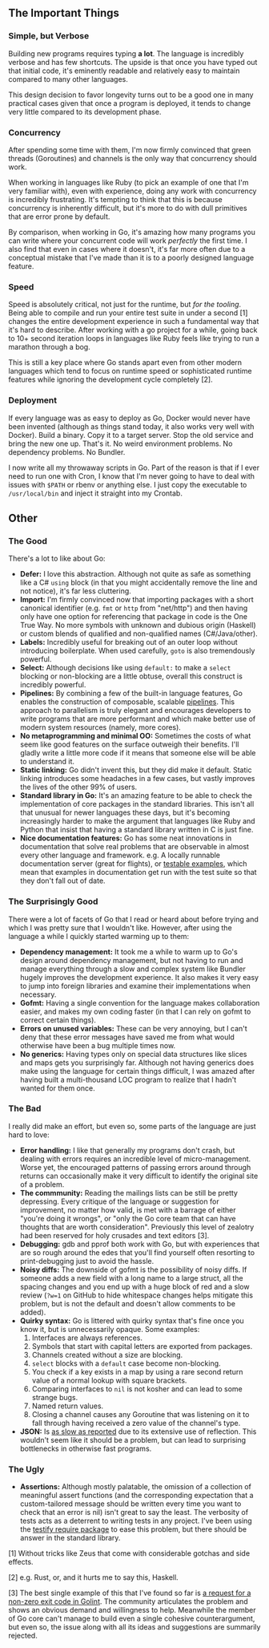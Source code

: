 ## The Important Things

### Simple, but Verbose

Building new programs requires typing **a lot**. The language is incredibly
verbose and has few shortcuts. The upside is that once you have typed out
that initial code, it's eminently readable and relatively easy to maintain
compared to many other languages.

This design decision to favor longevity turns out to be a good one in many
practical cases given that once a program is deployed, it tends to change very
little compared to its development phase.

### Concurrency

After spending some time with them, I'm now firmly convinced that green threads
(Goroutines) and channels is the only way that concurrency should work.

When working in languages like Ruby (to pick an example of one that I'm very
familiar with), even with experience, doing any work with concurrency is
incredibly frustrating. It's tempting to think that this is because concurrency
is inherently difficult, but it's more to do with dull primitives that are
error prone by default.

By comparison, when working in Go, it's amazing how many programs you can write
where your concurrent code will work _perfectly_ the first time. I also find
that even in cases where it doesn't, it's far more often due to a conceptual
mistake that I've made than it is to a poorly designed language feature.

### Speed

Speed is absolutely critical, not just for the runtime, but _for the
tooling_. Being able to compile and run your entire test suite in under a
second [1] changes the entire development experience in such a fundamental way
that it's hard to describe. After working with a go project for a while, going
back to 10+ second iteration loops in languages like Ruby feels like trying to
run a marathon through a bog.

This is still a key place where Go stands apart even from other modern
languages which tend to focus on runtime speed or sophisticated runtime
features while ignoring the development cycle completely [2].

### Deployment

If every language was as easy to deploy as Go, Docker would never have been
invented (although as things stand today, it also works very well with Docker).
Build a binary. Copy it to a target server. Stop the old service and bring the
new one up. That's it. No weird environment problems. No dependency problems.
No Bundler.

I now write all my throwaway scripts in Go. Part of the reason is that if I
ever need to run one with Cron, I know that I'm never going to have to deal
with issues with `$PATH` or rbenv or anything else. I just copy the executable
to `/usr/local/bin` and inject it straight into my Crontab.

## Other

### The Good

There's a lot to like about Go:

* **Defer:** I love this abstraction. Although not quite as safe as something
  like a C# `using` block (in that you might accidentally remove the line and
  not notice), it's far less cluttering.
* **Import:** I'm firmly convinced now that importing packages with a short
  canonical identifier (e.g. `fmt` or `http` from "net/http") and then having
  only have one option for referencing that package in code is the One True
  Way. No more symbols with unknown and dubious origin (Haskell) or custom
  blends of qualified and non-qualified names (C#/Java/other).
* **Labels:** Incredibly useful for breaking out of an outer loop without
  introducing boilerplate. When used carefully, `goto` is also tremendously
  powerful.
* **Select:** Although decisions like using `default:` to make a `select`
  blocking or non-blocking are a little obtuse, overall this construct is
  incredibly powerful.
* **Pipelines:** By combining a few of the built-in language features, Go
  enables the construction of composable, scalable [pipelines][pipelines]. This
  approach to parallelism is truly elegant and encourages developers to write
  programs that are more performant and which make better use of modern system
  resources (namely, more cores).
* **No metaprogramming and minimal OO:** Sometimes the costs of what seem like
  good features on the surface outweigh their benefits. I'll gladly write a
  little more code if it means that someone else will be able to understand it.
* **Static linking:** Go didn't invent this, but they did make it default.
  Static linking introduces some headaches in a few cases, but vastly improves
  the lives of the other 99% of users.
* **Standard library in Go:** It's an amazing feature to be able to check the
  implementation of core packages in the standard libraries. This isn't all
  that unusual for newer languages these days, but it's becoming increasingly
  harder to make the argument that languages like Ruby and Python that insist
  that having a standard library written in C is just fine.
* **Nice documentation features:** Go has some neat innovations in
  documentation that solve real problems that are observable in almost every
  other language and framework. e.g. A locally runnable documentation server
  (great for flights), or [testable examples][testable-examples], which mean
  that examples in documentation get run with the test suite so that they don't
  fall out of date.

### The Surprisingly Good

There were a lot of facets of Go that I read or heard about before trying and
which I was pretty sure that I wouldn't like. However, after using the language
a while I quickly started warming up to them:

* **Dependency management:** It took me a while to warm up to Go's design
  around dependency management, but not having to run and manage everything
  through a slow and complex system like Bundler hugely improves the
  development experience. It also makes it very easy to jump into foreign
  libraries and examine their implementations when necessary.
* **Gofmt:** Having a single convention for the language makes collaboration
  easier, and makes my own coding faster (in that I can rely on gofmt to
  correct certain things).
* **Errors on unused variables:** These can be very annoying, but I can't deny
  that these error messages have saved me from what would otherwise have been a
  bug multiple times now.
* **No generics:** Having types only on special data structures like slices and
  maps gets you surprisingly far. Although not having generics does make using
  the language for certain things difficult, I was amazed after having built a
  multi-thousand LOC program to realize that I hadn't wanted for them once.

### The Bad

I really did make an effort, but even so, some parts of the language are just
hard to love:

* **Error handling:** I like that generally my programs don't crash, but
  dealing with errors requires an incredible level of micro-management. Worse
  yet, the encouraged patterns of passing errors around through returns can
  occasionally make it very difficult to identify the original site of a
  problem.
* **The commmunity:** Reading the mailings lists can be still be pretty
  depressing. Every critique of the language or suggestion for improvement, no
  matter how valid, is met with a barrage of either "you're doing it wrongs",
  or "only the Go core team that can have thoughts that are worth
  consideration". Previously this level of zealotry had been reserved for holy
  crusades and text editors [3].
* **Debugging:** gdb and pprof both work with Go, but with experiences that are
  so rough around the edes that you'll find yourself often resorting to
  print-debugging just to avoid the hassle.
* **Noisy diffs:** The downside of gofmt is the possibility of noisy diffs. If
  someone adds a new field with a long name to a large struct, all the spacing
  changes and you end up with a huge block of red and a slow review (`?w=1` on
  GitHub to hide whitespace changes helps mitigate this problem, but is not the
  default and doesn't allow comments to be added).
* **Quirky syntax:** Go is littered with quirky syntax that's fine once you
  know it, but is unnecessarily opaque. Some examples:
    1. Interfaces are always references.
    2. Symbols that start with capital letters are exported from packages.
    3. Channels created without a size are blocking.
    4. `select` blocks with a `default` case become non-blocking.
    5. You check if a key exists in a map by using a rare second return value
       of a normal lookup with square brackets.
    6. Comparing interfaces to `nil` is not kosher and can lead to some strange
       bugs.
    7. Named return values.
    8. Closing a channel causes any Goroutine that was listening on it to fall
       through having received a zero value of the channel's type.
* **JSON:** Is [as slow as reported][slow-json] due to its extensive use of
  reflection. This wouldn't seem like it should be a problem, but can lead to
  surprising bottlenecks in otherwise fast programs.

### The Ugly

* **Assertions:** Although mostly palatable, the omission of a collection of
  meaningful assert functions (and the corresponding expectation that a
  custom-tailored message should be written every time you want to check that
  an error is nil) isn't great to say the least. The verbosity of tests acts as
  a deterrent to writing tests in any project. I've been using the [testify
  require package][testify] to ease this problem, but there should be answer in
  the standard library.

[1] Without tricks like Zeus that come with considerable gotchas and side
    effects.

[2] e.g. Rust, or, and it hurts me to say this, Haskell.

[3] The best single example of this that I've found so far is [a request for a
    non-zero exit code in Golint][golint]. The community articulates the
    problem and shows an obvious demand and willingness to help. Meanwhile the
    member of Go core can't manage to build even a single cohesive
    counterargument, but even so, the issue along with all its ideas and
    suggestions are summarily rejected.

[golint]: https://github.com/golang/lint/issues/65
[pipelines]: https://blog.golang.org/pipelines
[slow-json]: https://github.com/golang/go/issues/5683
[testable-examples]: https://blog.golang.org/examples
[testify]: https://github.com/stretchr/testify#require-package
